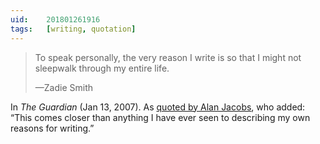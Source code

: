 ```yaml
---
uid:	201801261916
tags:	[writing, quotation]
---
```


> To speak personally, the very reason I write is so that I might not sleepwalk through my entire life.
> 
> —Zadie Smith

In *The Guardian* (Jan 13, 2007). As [quoted by Alan Jacobs](http://blog.ayjay.org/why-zadie-smith-writes/), who added: “This comes closer than anything I have ever seen to describing my own reasons for writing.”

